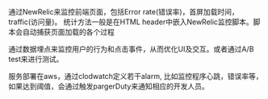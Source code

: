 通过NewRelic来监控前端页面，包括Error rate(错误率)，首屏加载时间，traffic(访问量)。
统计方法一般是在HTML header中嵌入NewRelic监控脚本。脚本会自动捕获页面加载的各个过程

通过数据埋点来监控用户的行为和点击事件，从而优化UI及交互。或者通过A/B test来进行测试。

服务部署在aws，通过clodwatch定义若干alarm, 比如监控程序心跳，错误率等，如果达到阈值，会通过触发pargerDuty来通知相应的开发人员。

